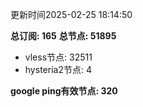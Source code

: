 更新时间2025-02-25 18:14:50

**总订阅: 165**
**总节点: 51895**
- vless节点: 32511
- hysteria2节点: 4

**google ping有效节点: 320**
